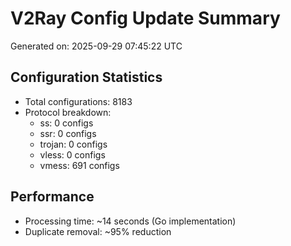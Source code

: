 # V2Ray Config Update Summary
Generated on: 2025-09-29 07:45:22 UTC

## Configuration Statistics
- Total configurations: 8183
- Protocol breakdown:
  - ss: 0 configs
  - ssr: 0 configs
  - trojan: 0 configs
  - vless: 0 configs
  - vmess: 691 configs

## Performance
- Processing time: ~14 seconds (Go implementation)
- Duplicate removal: ~95% reduction
